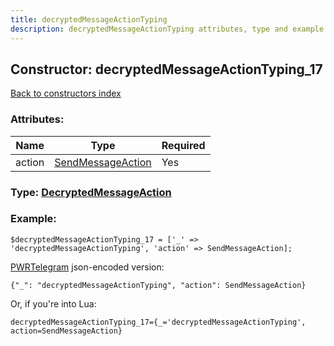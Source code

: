 ```yaml
---
title: decryptedMessageActionTyping
description: decryptedMessageActionTyping attributes, type and example
---
```

## Constructor: decryptedMessageActionTyping\_17  
[Back to constructors index](index.md)



### Attributes:

| Name     |    Type       | Required |
|----------|---------------|----------|
|action|[SendMessageAction](../types/SendMessageAction.md) | Yes|



### Type: [DecryptedMessageAction](../types/DecryptedMessageAction.md)


### Example:

```
$decryptedMessageActionTyping_17 = ['_' => 'decryptedMessageActionTyping', 'action' => SendMessageAction];
```  

[PWRTelegram](https://pwrtelegram.xyz) json-encoded version:

```
{"_": "decryptedMessageActionTyping", "action": SendMessageAction}
```


Or, if you're into Lua:  


```
decryptedMessageActionTyping_17={_='decryptedMessageActionTyping', action=SendMessageAction}

```


